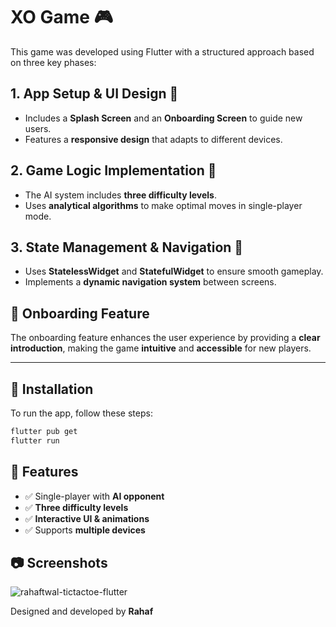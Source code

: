 # XO Game 🎮

This game was developed using Flutter with a structured approach based on three key phases:

## 1. App Setup & UI Design 🎨
- Includes a **Splash Screen** and an **Onboarding Screen** to guide new users.
- Features a **responsive design** that adapts to different devices.

## 2. Game Logic Implementation 🧠
- The AI system includes **three difficulty levels**.
- Uses **analytical algorithms** to make optimal moves in single-player mode.

## 3. State Management & Navigation 🔄
- Uses **StatelessWidget** and **StatefulWidget** to ensure smooth gameplay.
- Implements a **dynamic navigation system** between screens.

## 🚀 Onboarding Feature
The onboarding feature enhances the user experience by providing a **clear introduction**, making the game **intuitive** and **accessible** for new players.

---

## 🔧 Installation
To run the app, follow these steps:
```sh
flutter pub get
flutter run
```

## 📌 Features
- ✅ Single-player with **AI opponent**
- ✅ **Three difficulty levels**
- ✅ **Interactive UI & animations**
- ✅ Supports **multiple devices**

## 📷 Screenshots
![rahaftwal-tictactoe-flutter](https://github.com/user-attachments/assets/2796d9b9-1201-4960-bd16-9a0b44ec6d3d)



Designed and developed by **Rahaf**
